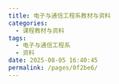 ```yaml
---
title: 电子与通信工程系教材与资料
categories: 
  - 课程教材与资料
tags: 
  - 电子与通信工程系
  - 资料
date: 2025-08-05 16:40:45
permalink: /pages/0f2be6/
---
```

